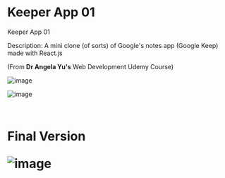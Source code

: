 # Keeper App 01

 Keeper App 01

 Description: A mini clone (of sorts) of Google's notes app (Google Keep) made with React.js

 (From <b>Dr Angela Yu's</b> Web Development Udemy Course)

![image](https://github.com/Praizee/Keeper-App-01/assets/89282358/70abbb7e-5a60-4323-b8b7-d96d29f99d3c)

![image](https://github.com/Praizee/Keeper-App-01/assets/89282358/2ef3e046-b91f-4263-b14f-48495b3393db)

<br/>
<h1>Final Version<h1\>

![image](https://github.com/Praizee/Keeper-App-01/assets/89282358/9dc43cb1-64c3-4cc9-907d-df0b3a4ae2b5)

